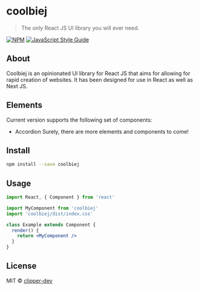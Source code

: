 # coolbiej

> The only React JS UI library you will ever need.

[![NPM](https://img.shields.io/npm/v/coolbiej.svg)](https://www.npmjs.com/package/coolbiej) [![JavaScript Style Guide](https://img.shields.io/badge/code_style-standard-brightgreen.svg)](https://standardjs.com)

## About

Coolbiej is an opinionated UI library for React JS that aims for allowing for rapid creation of websites. It has been designed for use in React as well as Next JS.

## Elements

Current version supports the following set of components:

- Accordion
  Surely, there are more elements and components to come!

## Install

```bash
npm install --save coolbiej
```

## Usage

```jsx
import React, { Component } from 'react'

import MyComponent from 'coolbiej'
import 'coolbiej/dist/index.css'

class Example extends Component {
  render() {
    return <MyComponent />
  }
}
```

## License

MIT © [clipper-dev](https://github.com/clipper-dev)
